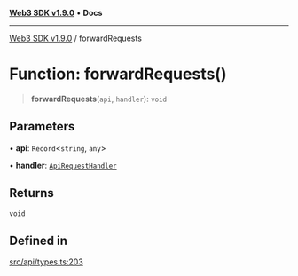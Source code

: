 [**Web3 SDK v1.9.0**](../README.md) • **Docs**

***

[Web3 SDK v1.9.0](../globals.md) / forwardRequests

# Function: forwardRequests()

> **forwardRequests**(`api`, `handler`): `void`

## Parameters

• **api**: `Record`\<`string`, `any`\>

• **handler**: [`ApiRequestHandler`](../type-aliases/ApiRequestHandler.md)

## Returns

`void`

## Defined in

[src/api/types.ts:203](https://github.com/Mystic-Nayy/alephium-web3/blob/c1afd789a197ce5fe21f08c2965942090157c33d/packages/web3/src/api/types.ts#L203)
